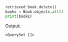 ```python
retrieved_book.delete()
books = Book.objects.all()
print(books)
```
Output:
```
<QuerySet []>
```